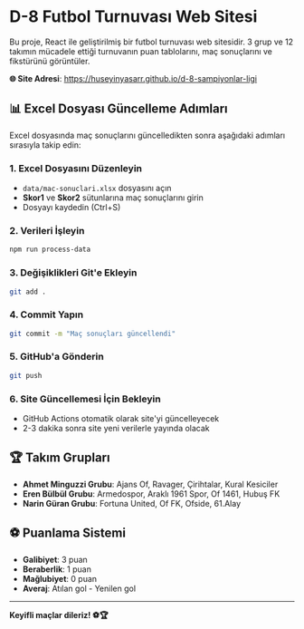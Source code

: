 # D-8 Futbol Turnuvası Web Sitesi

Bu proje, React ile geliştirilmiş bir futbol turnuvası web sitesidir. 3 grup ve 12 takımın mücadele ettiği turnuvanın puan tablolarını, maç sonuçlarını ve fikstürünü görüntüler.

**🌐 Site Adresi**: https://huseyinyasarr.github.io/d-8-sampiyonlar-ligi

## 📊 Excel Dosyası Güncelleme Adımları

Excel dosyasında maç sonuçlarını güncelledikten sonra aşağıdaki adımları sırasıyla takip edin:

### 1. Excel Dosyasını Düzenleyin
- `data/mac-sonuclari.xlsx` dosyasını açın
- **Skor1** ve **Skor2** sütunlarına maç sonuçlarını girin
- Dosyayı kaydedin (Ctrl+S)

### 2. Verileri İşleyin
```bash
npm run process-data
```

### 3. Değişiklikleri Git'e Ekleyin
```bash
git add .
```

### 4. Commit Yapın
```bash
git commit -m "Maç sonuçları güncellendi"
```

### 5. GitHub'a Gönderin
```bash
git push
```

### 6. Site Güncellemesi İçin Bekleyin
- GitHub Actions otomatik olarak site'yi güncelleyecek
- 2-3 dakika sonra site yeni verilerle yayında olacak

## 🏆 Takım Grupları

- **Ahmet Minguzzi Grubu**: Ajans Of, Ravager, Çirihtalar, Kural Kesiciler
- **Eren Bülbül Grubu**: Armedospor, Araklı 1961 Spor, Of 1461, Hubuş FK  
- **Narin Güran Grubu**: Fortuna United, Of FK, Ofside, 61.Alay

## ⚽ Puanlama Sistemi

- **Galibiyet**: 3 puan
- **Beraberlik**: 1 puan  
- **Mağlubiyet**: 0 puan
- **Averaj**: Atılan gol - Yenilen gol

---

**Keyifli maçlar dileriz! ⚽🏆** 